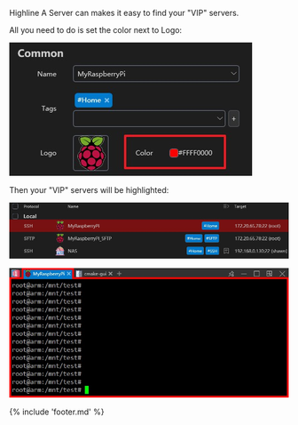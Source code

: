 
Highline A Server can makes it easy to find your "VIP" servers.

All you need to do is set the color next to Logo:

![image](img/highline-a-server1.jpg)

Then your "VIP" servers will be highlighted:

![image](img/highline-a-server2.jpg)

![image](img/highline-a-server3.jpg)

{% include 'footer.md' %}

